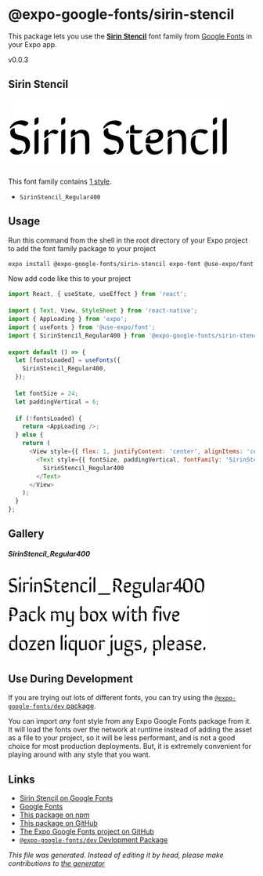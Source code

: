 # @expo-google-fonts/sirin-stencil

This package lets you use the [**Sirin Stencil**](https://fonts.google.com/specimen/Sirin+Stencil) font family from [Google Fonts](https://fonts.google.com/) in your Expo app.

v0.0.3

## Sirin Stencil

![Sirin Stencil](./font-family.png)

This font family contains [1 style](#gallery).

- `SirinStencil_Regular400`

## Usage

Run this command from the shell in the root directory of your Expo project to add the font family package to your project
```sh
expo install @expo-google-fonts/sirin-stencil expo-font @use-expo/font
```

Now add code like this to your project
```js
import React, { useState, useEffect } from 'react';

import { Text, View, StyleSheet } from 'react-native';
import { AppLoading } from 'expo';
import { useFonts } from '@use-expo/font';
import { SirinStencil_Regular400 } from '@expo-google-fonts/sirin-stencil';

export default () => {
  let [fontsLoaded] = useFonts({
    SirinStencil_Regular400,
  });

  let fontSize = 24;
  let paddingVertical = 6;

  if (!fontsLoaded) {
    return <AppLoading />;
  } else {
    return (
      <View style={{ flex: 1, justifyContent: 'center', alignItems: 'center' }}>
        <Text style={{ fontSize, paddingVertical, fontFamily: 'SirinStencil_Regular400' }}>
          SirinStencil_Regular400
        </Text>
      </View>
    );
  }
};

```

## Gallery

##### SirinStencil_Regular400
![SirinStencil_Regular400](./49b8495ba38ff41cb2fe6ffa19be0105173e6318d239a91687520ba2ed2b5cbc.ttf.png)


## Use During Development

If you are trying out lots of different fonts, you can try using the [`@expo-google-fonts/dev` package](https://www.npmjs.com/package/@expo-google-fonts/dev).

You can import *any* font style from any Expo Google Fonts package from it. It will load the fonts
over the network at runtime instead of adding the asset as a file to your project, so it will be 
less performant, and is not a good choice for most production deployments. But, it is extremely convenient
for playing around with any style that you want.

## Links

- [Sirin Stencil on Google Fonts](https://fonts.google.com/specimen/Sirin+Stencil)
- [Google Fonts](https://fonts.google.com/)
- [This package on npm](https://www.npmjs.com/package/@expo-google-fonts/sirin-stencil)
- [This package on GitHub](https://github.com/expo/google-fonts/tree/master/font-packages/sirin-stencil)
- [The Expo Google Fonts project on GitHub](https://github.com/expo/google-fonts)
- [`@expo-google-fonts/dev` Devlopment Package](https://github.com/expo/google-fonts/tree/master/font-packages/dev)


*This file was generated. Instead of editing it by head, please make contributions to [the generator](https://github.com/expo/google-fonts/tree/master/packages/generator)*
